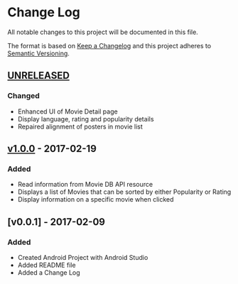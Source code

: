 # Change Log
All notable changes to this project will be documented in this file.

The format is based on [Keep a Changelog](http://keepachangelog.com/) 
and this project adheres to [Semantic Versioning](http://semver.org/).

## [UNRELEASED]
### Changed
-  Enhanced UI of Movie Detail page
-  Display language, rating and popularity details
-  Repaired alignment of posters in movie list

## [v1.0.0] - 2017-02-19
###  Added
-  Read information from Movie DB API resource
-  Displays a list of Movies that can be sorted by either Popularity or Rating
-  Display information on a specific movie when clicked

## [v0.0.1] - 2017-02-09
### Added
-  Created Android Project with Android Studio
-  Added README file
-  Added a Change Log

[v1.0.0]: https://github.com/travy/movie-scout/compare/v0.0.1...v1.0.0
[UNRELEASED]: https://github.com/travy/movie-scout/compare/v1.0.0...develop
